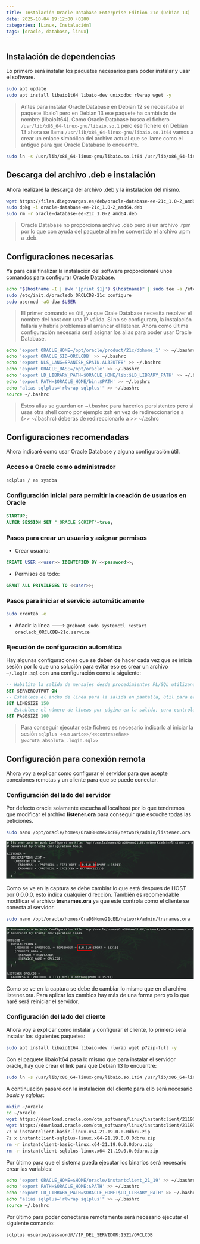 ```yaml
---
title: Instalación Oracle Database Enterprise Edition 21c (Debian 13)
date: 2025-10-04 19:12:00 +0200
categories: [Linux, Instalación]
tags: [oracle, database, linux]
---
```


## Instalación de dependencias

Lo primero será instalar los paquetes necesarios para poder instalar y usar el software.

```bash
sudo apt update
sudo apt install libaio1t64 libaio-dev unixodbc rlwrap wget -y
```

> Antes para instalar Oracle Database en Debian 12 se necesitaba el paquete libaio1 pero en Debian 13 ese paquete ha cambiado de nombre (libaio1t64).
> Como Oracle Database busca el fichero `/usr/lib/x86_64-linux-gnu/libaio.so.1` pero ese fichero en Debian 13 ahora se llama `/usr/lib/x86_64-linux-gnu/libaio.so.1t64` vamos a crear un enlace simbólico del archivo actual que se llame como el antiguo para que Oracle Database lo encuentre.

```bash
sudo ln -s /usr/lib/x86_64-linux-gnu/libaio.so.1t64 /usr/lib/x86_64-linux-gnu/libaio.so.1
```

## Descarga del archivo .deb e instalación

Ahora realizaré la descarga del archivo .deb y la instalación del mismo.

```bash
wget https://files.diegovargas.es/deb/oracle-database-ee-21c_1.0-2_amd64.deb
sudo dpkg -i oracle-database-ee-21c_1.0-2_amd64.deb
sudo rm -r oracle-database-ee-21c_1.0-2_amd64.deb
```

> Oracle Database no proporciona archivo .deb pero si un archivo .rpm por lo que con ayuda del paquete alien he convertido el archivo .rpm a .deb.

## Configuraciones necesarias

Ya para casi finalizar la instalación del software proporcionaré unos comandos para configurar Oracle Database.

```bash
echo "$(hostname -I | awk '{print $1}') $(hostname)" | sudo tee -a /etc/hosts
sudo /etc/init.d/oracledb_ORCLCDB-21c configure
sudo usermod -aG dba $USER
```

> El primer comando es útil, ya que Orale Database necesita resolver el nombre del host con una IP válida. Si no se configurara, la instalación fallaría y habría problemas al arrancar el listener.
> Ahora como última configuración necesaria será asignar los alias para poder usar Oracle Database.

```bash
echo 'export ORACLE_HOME=/opt/oracle/product/21c/dbhome_1' >> ~/.bashrc
echo 'export ORACLE_SID=ORCLCDB' >> ~/.bashrc
echo 'export NLS_LANG=SPANISH_SPAIN.AL32UTF8' >> ~/.bashrc
echo 'export ORACLE_BASE=/opt/oracle' >> ~/.bashrc
echo 'export LD_LIBRARY_PATH=$ORACLE_HOME/lib:$LD_LIBRARY_PATH' >> ~/.bashrc
echo 'export PATH=$ORACLE_HOME/bin:$PATH' >> ~/.bashrc
echo "alias sqlplus='rlwrap sqlplus'" >> ~/.bashrc
source ~/.bashrc
```

> Estos alias se guardan en ~/.bashrc para hacerlos persistentes pero si usas otra shell como por ejemplo zsh en vez de redireccionarlos a (>> ~/.bashrc) deberás de redireccionarlo a >> ~/.zshrc

## Configuraciones recomendadas

Ahora indicaré como usar Oracle Database y alguna configuración útil.

### Acceso a Oracle como administrador

```bash
sqlplus / as sysdba
```

### Configuración inicial para permitir la creación de usuarios en Oracle

```sql
STARTUP;
ALTER SESSION SET "_ORACLE_SCRIPT"=true;
```

### Pasos para crear un usuario y asignar permisos

- Crear usuario:

```sql
CREATE USER <<user>> IDENTIFIED BY <<password>>;
```

- Permisos de todo:

```sql
GRANT ALL PRIVILEGES TO <<user>>;
```

### Pasos para iniciar el servicio automáticamente

```bash
sudo crontab -e
```

- Añadir la línea ---> `@reboot sudo systemctl restart oracledb_ORCLCDB-21c.service`

### Ejecución de configuración automática

Hay algunas configuraciones que se deben de hacer cada vez que se inicia sesión por lo que una solución para evitar eso es crear un archivo `~/.login.sql` con una configuración como la siguiente:

```sql
-- Habilita la salida de mensajes desde procedimientos PL/SQL utilizando DBMS_OUTPUT.PUT_LINE
SET SERVEROUTPUT ON
-- Establece el ancho de línea para la salida en pantalla, útil para evitar que se divida la información en varias líneas
SET LINESIZE 150
-- Establece el número de líneas por página en la salida, para controlar la paginación al mostrar muchos registros
SET PAGESIZE 100
```

> Para conseguir ejecutar este fichero es necesario indicarlo al iniciar la sesión `sqlplus <<usuario>>/<<contraseña>> @<<ruta_absoluta_.login.sql>>`

## Configuración para conexión remota

Ahora voy a explicar como configurar el servidor para que acepte conexiones remotas y un cliente para que se puede conectar.

### Configuración del lado del servidor

Por defecto oracle solamente escucha al localhost por lo que tendremos que modificar el archivo **listener.ora** para conseguir que escuche todas las peticiones.

```bash
sudo nano /opt/oracle/homes/OraDBHome21cEE/network/admin/listener.ora
```

![listener.ora](/assets/img/capturas/instalacion-oracle-database-enterprise-edition-21c-debian-13/listener.ora.png)

Como se ve en la captura se debe cambiar lo que está despues de HOST por 0.0.0.0, esto indica cualquier dirección.
También es recomendable modificar el archivo **tnsnames.ora** ya que este controla cómo el cliente se conecta al servidor.

```bash
sudo nano /opt/oracle/homes/OraDBHome21cEE/network/admin/tnsnames.ora
```

![tnsnames.ora](/assets/img/capturas/instalacion-oracle-database-enterprise-edition-21c-debian-13/tnsnames.ora.png)

Como se ve en la captura se debe de cambiar lo mismo que en el archivo listener.ora.
Para aplicar los cambios hay más de una forma pero yo lo que haré será reiniciar el servidor.

### Configuración del lado del cliente

Ahora voy a explicar como instalar y configurar el cliente, lo primero será instalar los siguientes paquetes:

```bash
sudo apt install libaio1t64 libaio-dev rlwrap wget p7zip-full -y
```

Con el paquete libaio1t64 pasa lo mismo que para instalar el servidor oracle, hay que crear el link para que Debian 13 lo encuentre:

```bash
sudo ln -s /usr/lib/x86_64-linux-gnu/libaio.so.1t64 /usr/lib/x86_64-linux-gnu/libaio.so.1
```

A continuación pasaré con la instalación del cliente para ello será necesario _basic_ y _sqlplus_:

```bash
mkdir ~/oracle
cd ~/oracle
wget https://download.oracle.com/otn_software/linux/instantclient/2119000/instantclient-basic-linux.x64-21.19.0.0.0dbru.zip
wget https://download.oracle.com/otn_software/linux/instantclient/2119000/instantclient-sqlplus-linux.x64-21.19.0.0.0dbru.zip
7z x instantclient-basic-linux.x64-21.19.0.0.0dbru.zip
7z x instantclient-sqlplus-linux.x64-21.19.0.0.0dbru.zip
rm -r instantclient-basic-linux.x64-21.19.0.0.0dbru.zip
rm -r instantclient-sqlplus-linux.x64-21.19.0.0.0dbru.zip
```

Por último para que el sistema pueda ejecutar los binarios será necesario crear las variables:

```bash
echo 'export ORACLE_HOME=$HOME/oracle/instantclient_21_19' >> ~/.bashrc
echo 'export PATH=$ORACLE_HOME:$PATH' >> ~/.bashrc
echo 'export LD_LIBRARY_PATH=$ORACLE_HOME:$LD_LIBRARY_PATH' >> ~/.bashrc
echo "alias sqlplus='rlwrap sqlplus'" >> ~/.bashrc
source ~/.bashrc
```

Por último para poder conectarse remotamente será necesario ejecutar el siguiente comando:

```bash
sqlplus usuario/password@//IP_DEL_SERVIDOR:1521/ORCLCDB
```

